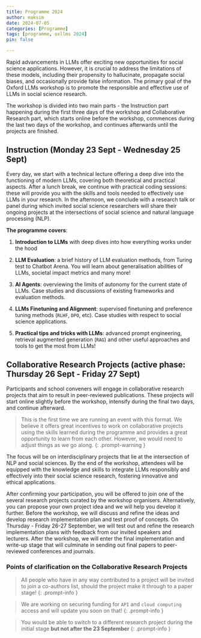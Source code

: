 ```yaml
---
title: Programme 2024
author: maksim
date: 2024-07-05
categories: [Programme]
tags: [programme, oxllms 2024]
pin: false

---
```


Rapid advancements in LLMs offer exciting new opportunities for social science applications. However, it is crucial to address the limitations of these models, including their propensity to hallucinate, propagate social biases, and occasionally provide false information. The primary goal of the Oxford LLMs workshop is to promote the responsible and effective use of LLMs in social science research.

The workshop is divided into two main parts - the Instruction part happening during the first three days of the workshop and Collaborative Research part, which starts online before the workshop, commences during the last two days of the workshop, and continues afterwards until the projects are finished.

## Instruction (Monday 23 Sept - Wednesday 25 Sept)

Every day, we start with a technical lecture offering a deep dive into the functioning of modern LLMs, covering both theoretical and practical aspects. After a lunch break, we continue with practical coding sessions: these will provide you with the skills and tools needed to effectively use LLMs in your research. In the afternoon, we conclude with a research talk or panel during which invited social science researchers will share their ongoing projects at the intersections of social science and natural language processing (NLP).

**The programme covers**:

1. **Introduction to LLMs** with deep dives into how everything works under the hood

2. **LLM Evaluation**: a brief history of LLM evaluation methods, from Turing test to Chatbot Arena. You will learn about generalisation abilities of LLMs, societal impact metrics and many more!

3. **AI Agents**: overviewing the limits of autonomy for the current state of LLMs. Case studies and discussions of existing frameworks and evaluation methods.

4. **LLMs Finetuning and Alignment**: supervised finetuning and preference tuning methods (`RLHF`, `DPO`, etc). Case studies with respect to social science applications.

5. **Practical tips and tricks with LLMs**: advanced prompt engineering, retrieval augmented generation (`RAG`) and other useful approaches and tools to get the most from LLMs!


## Collaborative Research Projects (active phase: Thursday 26 Sept - Friday 27 Sept)
Participants and school conveners will engage in collaborative research projects that aim to result in peer-reviewed publications.
These projects will start online slightly before the workshop, intensify during the final two days, and continue afterward.

> This is the first time we are running an event with this format. We believe it offers great incentives to work on collaborative projects using the skills learned during the programme and provides a great opportunity to learn from each other. However, we would need to adjust things as we go along.
{: .prompt-warning }

The focus will be on interdisciplinary projects that lie at the intersection of NLP and social sciences.
By the end of the workshop, attendees will be equipped with the knowledge and skills to integrate LLMs responsibly and effectively into their social science research, fostering innovative and ethical applications.

After confirming your participation, you will be offered to join one of the several research projects curated by the workshop organisers. Alternatively, you can propose your own project idea and we will help you develop it further. Before the workshop, we will discuss and refine the ideas and develop research implementation plan and test proof of concepts. On Thursday - Friday 26-27 September, we will test out and refine the research implementation plans with feedback from our invited speakers and lecturers. After the workshop, we will enter the final implementation and write-up stage that will culminate in sending out final papers to peer-reviewed conferences and journals.  


### Points of clarification on the Collaborative Research Projects
> All people who have in any way contributed to a project will be invited to join a co-authors list, should the project make it through to a paper stage! 
{: .prompt-info }

> We are working on securing funding for `API` and `cloud computing` access and will update you soon on that!
{: .prompt-info }

> You would be able to switch to a different research project during the initial stage **but not after the 23 September**
{: .prompt-info }


